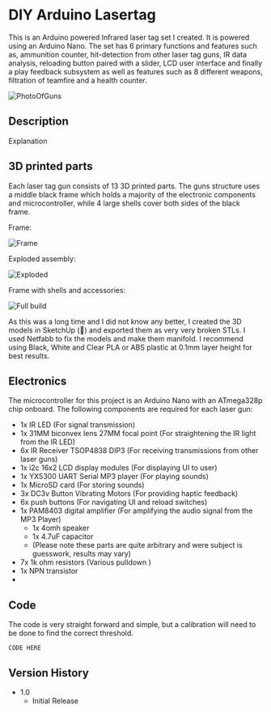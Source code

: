 # DIY Arduino Lasertag

This is an Arduino powered Infrared laser tag set I created. It is powered using an Arduino Nano. The set has 6 primary functions and features such as, ammunition counter, hit-detection from other laser tag guns, IR data analysis, reloading button paired with a slider, LCD user interface and finally a play feedback subsystem as well as features such as 8 different weapons, filtration of teamfire and a health counter.

![PhotoOfGuns](https://i.imgur.com/7ouMkQu.jpeg)

## Description

Explanation


## 3D printed parts
Each laser tag gun consists of 13 3D printed parts. The guns structure uses a middle black frame which holds a majority of the electronic components and microcontroller, while 4 large shells cover both sides of the black frame.

Frame:

![Frame](https://i.imgur.com/RXxQxVe.png)

Exploded assembly:

![Exploded](https://i.imgur.com/tRYj8iA.png)

Frame with shells and accessories:

![Full build](https://i.imgur.com/IBLJHwQ.png)

As this was a long time and I did not know any better, I created the 3D models in SketchUp (🤮) and exported them as very very broken STLs. I used Netfabb to fix the models and make them manifold.
I recommend using Black, White and Clear PLA or ABS plastic at 0.1mm layer height for best results. 

## Electronics

The microcontroller for this project is an Arduino Nano with an ATmega328p chip onboard.
The following components are required for each laser gun:
- 1x IR LED  (For signal transmission)
- 1x 31MM biconvex lens 27MM focal point  (For straightening the IR light from the IR LED)
- 6x IR Receiver TSOP4838 DIP3  (For receiving transmissions from other laser guns)
- 1x i2c 16x2 LCD display modules  (For displaying UI to user)
- 1x YX5300 UART Serial MP3 player  (For playing sounds)
- 1x MicroSD card  (For storing sounds)
- 3x DC3v Button Vibrating Motors  (For providing haptic feedback)
- 6x push buttons  (For navigating UI and reload switches)
- 1x PAM8403 digital amplifier (For amplifying the audio signal from the MP3 Player)
  - 1x 4omh speaker
  - 1x 4.7uF capacitor
  - (Please note these parts are quite arbitrary and were subject is guesswork, results may vary)
- 7x 1k ohm resistors (Various pulldown )
- 1x NPN transistor
- 

## Code

The code is very straight forward and simple, but a calibration will need to be done to find the correct threshold.
```
CODE HERE
```

## Version History

* 1.0
    * Initial Release
